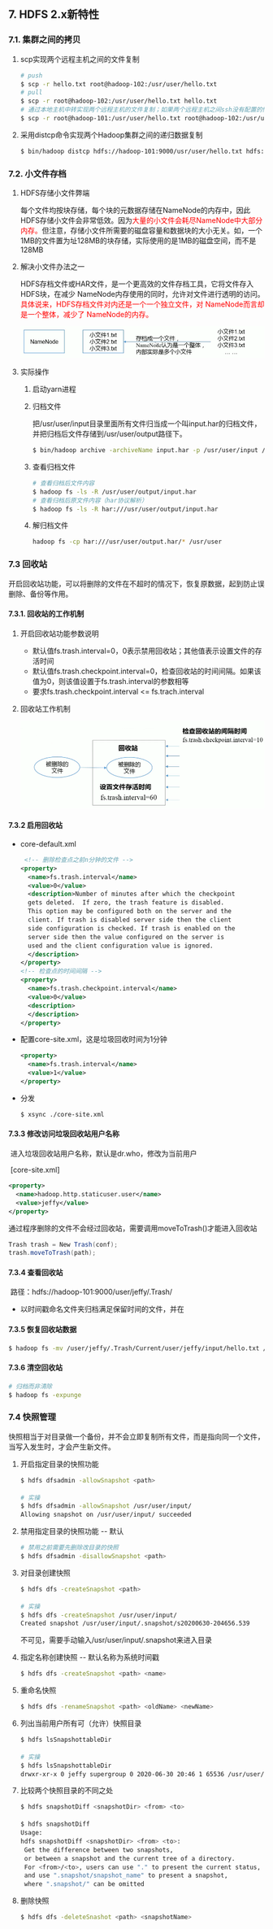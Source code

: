## 7. HDFS 2.x新特性

### 7.1. 集群之间的拷贝

1. scp实现两个远程主机之间的文件复制

   ```bash
   # push
   $ scp -r hello.txt root@hadoop-102:/usr/user/hello.txt
   # pull
   $ scp -r root@hadoop-102:/usr/user/hello.txt hello.txt
   # 通过本地主机中转实现两个远程主机的文件复制；如果两个远程主机之间ssh没有配置的情况下可以使用该方式
   $ scp -r root@hadoop-101:/usr/user/hello.txt root@hadoop-102:/usr/user/
   ```

2. 采用distcp命令实现两个Hadoop集群之间的递归数据复制

   ```bash
   $ bin/hadoop distcp hdfs://hadoop-101:9000/usr/user/hello.txt hdfs://hadoop-102:9000/usr/user/hello.txt
   ```


### 7.2. 小文件存档

1. HDFS存储小文件弊端

   ​	每个文件均按块存储，每个块的元数据存储在NameNode的内存中，因此HDFS存储小文件会非常低效。因为<font color="red">大量的小文件会耗尽NameNode中大部分内存。</font>但注意，存储小文件所需要的磁盘容量和数据块的大小无关。如，一个1MB的文件置为址128MB的块存储，实际使用的是1MB的磁盘空间，而不是128MB

2. 解决小文件办法之一

   ​	HDFS存档文件或HAR文件，是一个更高效的文件存档工具，它将文件存入HDFS块，在减少 NameNode内存使用的同时，允许对文件进行透明的访问。<font color="red">具体说来，HDFS存档文件对内还是一个一个独立文件，对 NameNode而言却是一个整体，减少了 NameNode的内存。</font>

   ![小文件归档](./res/小文件归档.png)

3. 实际操作

   1. 启动yarn进程

   2. 归档文件

      ​	把/usr/user/input目录里面所有文件归当成一个叫input.har的归档文件，并把归档后文件存储到/usr/user/output路径下。

      ```bash
      $ bin/hadoop archive -archiveName input.har -p /usr/user/input /usr/user/output
      ```

   3. 查看归档文件

      ```bash
      # 查看归档后文件内容
      $ hadoop fs -ls -R /usr/user/output/input.har
      # 查看归档后原文件内容（har协议解析）
      $ hadoop fs -ls -R har:///usr/user/output/input.har
      ```

   4. 解归档文件

      ```bash
      hadoop fs -cp har:///usr/user/output.har/* /usr/user
      ```

### 7.3 回收站

​	开启回收站功能，可以将删除的文件在不超时的情况下，恢复原数据，起到防止误删除、备份等作用。

#### 7.3.1. 回收站的工作机制

1. 开启回收站功能参数说明
   - 默认值fs.trash.interval=0，0表示禁用回收站；其他值表示设置文件的存活时间
   - 默认值fs.trash.checkpoint.interval=0，检查回收站的时间间隔。如果该值为0，则该值设置于fs.trash.interval的参数相等
   - 要求fs.trash.checkpoint.interval <= fs.trach.interval

2. 回收站工作机制

   ![回收站工作机制](./res/回收站工作机制.png)

#### 7.3.2 启用回收站

- core-default.xml

  ```xml
   <!-- 删除检查点之前n分钟的文件 -->
  <property>
    <name>fs.trash.interval</name>
    <value>0</value>
    <description>Number of minutes after which the checkpoint
    gets deleted.  If zero, the trash feature is disabled.
    This option may be configured both on the server and the
    client. If trash is disabled server side then the client
    side configuration is checked. If trash is enabled on the
    server side then the value configured on the server is
    used and the client configuration value is ignored.
    </description>
  </property>
  <!-- 检查点的时间间隔 -->
  <property>
    <name>fs.trash.checkpoint.interval</name>
    <value>0</value>
    <description> 
    </description>
  </property>
  ```
  
- 配置core-site.xml，这是垃圾回收时间为1分钟

  ```xml
  <property>
    <name>fs.trash.interval</name>
    <value>1</value>
  </property>
  ```
  
- 分发

  ```bash
  $ xsync ./core-site.xml
  ```

#### 7.3.3 修改访问垃圾回收站用户名称

​	进入垃圾回收站用户名称，默认是dr.who，修改为当前用户

​	[core-site.xml]

```xml
<property>
  <name>hadoop.http.staticuser.user</name>
  <value>jeffy</value>
</property>
```

​	通过程序删除的文件不会经过回收站，需要调用moveToTrash()才能进入回收站

```java
Trash trash = New Trash(conf);
trash.moveToTrash(path);
```

#### 7.3.4 查看回收站

​	路径：hdfs://hadoop-101:9000/user/jeffy/.Trash/

- 以时间戳命名文件夹归档满足保留时间的文件，并在

#### 7.3.5 恢复回收站数据

```bash
$ hadoop fs -mv /user/jeffy/.Trash/Current/user/jeffy/input/hello.txt /user/jeffy/input
```

#### 7.3.6 清空回收站

```bash
# 归档而非清除
$ hadoop fs -expunge
```

### 7.4 快照管理

​	快照相当于对目录做一个备份，并不会立即复制所有文件，而是指向同一个文件，当写入发生时，才会产生新文件。

1. 开启指定目录的快照功能

   ```bash
   $ hdfs dfsadmin -allowSnapshot <path>
   
   # 实操
   $ hdfs dfsadmin -allowSnapshot /usr/user/input/
   Allowing snapshot on /usr/user/input/ succeeded
   ```

2. 禁用指定目录的快照功能 -- 默认

   ```bash
   # 禁用之前需要先删除改目录的快照
   $ hdfs dfsadmin -disallowSnapshot <path>
   ```

3. 对目录创建快照

   ```bash
   $ hdfs dfs -createSnapshot <path>
   
   # 实操
   $ hdfs dfs -createSnapshot /usr/user/input/
   Created snapshot /usr/user/input/.snapshot/s20200630-204656.539
   ```

   不可见，需要手动输入/usr/user/input/.snapshot来进入目录

4. 指定名称创建快照 -- 默认名称为系统时间戳

   ```bash
   $ hdfs dfs -createSnapshot <path> <name>
   ```

5. 重命名快照

   ```bash
   $ hdfs dfs -renameSnapshot <path> <oldName> <newName>
   ```

6. 列出当前用户所有可（允许）快照目录

   ```bash
   $ hdfs lsSnapshottableDir
   
   # 实操
   $ hdfs lsSnapshottableDir
   drwxr-xr-x 0 jeffy supergroup 0 2020-06-30 20:46 1 65536 /usr/user/input
   ```

7. 比较两个快照目录的不同之处

   ```bash
   $ hdfs snapshotDiff <snapshotDir> <from> <to>
   
   $ hdfs snapshotDiff
   Usage: 
   hdfs snapshotDiff <snapshotDir> <from> <to>:
   	Get the difference between two snapshots, 
   	or between a snapshot and the current tree of a directory.
   	For <from>/<to>, users can use "." to present the current status,
   	and use ".snapshot/snapshot_name" to present a snapshot,
   	where ".snapshot/" can be omitted
   ```

8. 删除快照

   ```bash
   $ hdfs dfs -deleteSnashot <path> <snapshotName>
   ```

   

   

